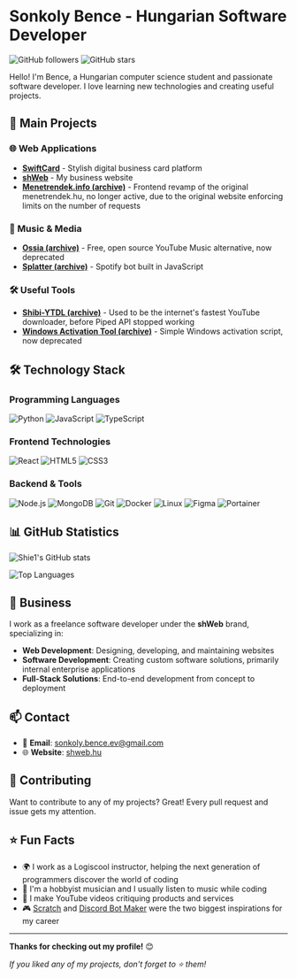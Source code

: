 # Sonkoly Bence - Hungarian Software Developer

![GitHub followers](https://img.shields.io/github/followers/shie1?style=social) ![GitHub stars](https://img.shields.io/github/stars/shie1?style=social)

Hello! I'm Bence, a Hungarian computer science student and passionate software developer. I love learning new technologies and creating useful projects.

## 🚀 Main Projects

### 🌐 Web Applications
- **[SwiftCard](https://swiftcard.hu)** - Stylish digital business card platform
- **[shWeb](https://shweb.hu)** - My business website
- **[Menetrendek.info (archive)](https://github.com/menetrendek-info/webmenetrend)** - Frontend revamp of the original menetrendek.hu, no longer active, due to the original website enforcing limits on the number of requests

### 🎵 Music & Media
- **[Ossia (archive)](https://github.com/shie1/ossia)** - Free, open source YouTube Music alternative, now deprecated
- **[Splatter (archive)](https://github.com/shie1/splatterjs)** - Spotify bot built in JavaScript

### 🛠️ Useful Tools
- **[Shibi-YTDL (archive)](https://github.com/shie1/shibi-ytdl)** - Used to be the internet's fastest YouTube downloader, before Piped API stopped working
- **[Windows Activation Tool (archive)](https://github.com/shie1/windows-activation-tool)** - Simple Windows activation script, now deprecated

## 🛠️ Technology Stack

### Programming Languages
![Python](https://img.shields.io/badge/Python-3776AB?style=for-the-badge&logo=python&logoColor=white)
![JavaScript](https://img.shields.io/badge/JavaScript-F7DF1E?style=for-the-badge&logo=javascript&logoColor=black)
![TypeScript](https://img.shields.io/badge/TypeScript-007ACC?style=for-the-badge&logo=typescript&logoColor=white)

### Frontend Technologies
![React](https://img.shields.io/badge/React-20232A?style=for-the-badge&logo=react&logoColor=61DAFB)
![HTML5](https://img.shields.io/badge/HTML5-E34F26?style=for-the-badge&logo=html5&logoColor=white)
![CSS3](https://img.shields.io/badge/CSS3-1572B6?style=for-the-badge&logo=css3&logoColor=white)

### Backend & Tools
![Node.js](https://img.shields.io/badge/Node.js-43853D?style=for-the-badge&logo=node.js&logoColor=white)
![MongoDB](https://img.shields.io/badge/MongoDB-47A248?style=for-the-badge&logo=mongodb&logoColor=white)
![Git](https://img.shields.io/badge/Git-F05032?style=for-the-badge&logo=git&logoColor=white)
![Docker](https://img.shields.io/badge/Docker-2496ED?style=for-the-badge&logo=docker&logoColor=white)
![Linux](https://img.shields.io/badge/Linux-FCC624?style=for-the-badge&logo=linux&logoColor=black)
![Figma](https://img.shields.io/badge/Figma-F24E1E?style=for-the-badge&logo=figma&logoColor=white)
![Portainer](https://img.shields.io/badge/Portainer-232F3E?style=for-the-badge&logo=portainer&logoColor=white)

## 📊 GitHub Statistics

![Shie1's GitHub stats](https://github-readme-stats.vercel.app/api?username=shie1&show_icons=true&theme=radical)

![Top Languages](https://github-readme-stats.vercel.app/api/top-langs/?username=shie1&layout=compact&theme=radical)

## 💼 Business

I work as a freelance software developer under the **shWeb** brand, specializing in:

- **Web Development**: Designing, developing, and maintaining websites
- **Software Development**: Creating custom software solutions, primarily internal enterprise applications
- **Full-Stack Solutions**: End-to-end development from concept to deployment

## 📫 Contact

- 📧 **Email**: [sonkoly.bence.ev@gmail.com](mailto:sonkoly.bence.ev@gmail.com)
- 🌐 **Website**: [shweb.hu](https://shweb.hu)

## 🤝 Contributing

Want to contribute to any of my projects? Great! Every pull request and issue gets my attention.

## ⭐ Fun Facts

- 🌍 I work as a Logiscool instructor, helping the next generation of programmers discover the world of coding
- 🎵 I'm a hobbyist musician and I usually listen to music while coding
- 🎥 I make YouTube videos critiquing products and services
- 🎮 [Scratch](https://scratch.mit.edu/) and [Discord Bot Maker](https://store.steampowered.com/app/682130/Discord_Bot_Maker/) were the two biggest inspirations for my career

---

**Thanks for checking out my profile!** 😊

*If you liked any of my projects, don't forget to ⭐ them!*

